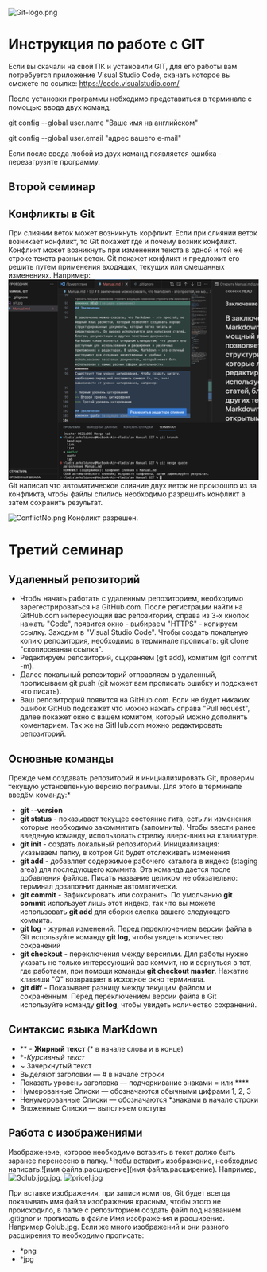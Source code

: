 ![Git-logo.png](Git-Logo.png)
# Инструкция по работе с GIT

Если вы скачали на свой ПК и установили GIT, для его работы вам потребуется приложение Visual Studio Code, скачать которое вы сможете по ссылке: https://code.visualstudio.com/

После установки программы небходимо представиться в терминале с помощью ввода двух команд:

git config --global user.name "Ваше имя на английском"

git config --global user.email "адрес вашего е-mail"

Если после ввода любой из двух команд появляется ошибка - перезагрузите программу.

## Второй семинар

## Конфликты в Git
При слиянии веток может возникнуть корфликт.
Если при слиянии веток возникает конфликт, то Git покажет где и почему возник конфликт. Конфликт может возникнуть при изменении текста в одной и той же строке текста разных веток. Git покажет конфликт и предложит его решить путем применения входящих, текущих или смешанных изменениях. Например: 
![Conflict.png](Conflict.png) Git написал что автоматическое слияние двух веток не произошло из за конфликта, чтобы файлы слились необходимо разрешить конфликт а затем сохранить результат.

![ConflictNo.png](ConflictNo.png)
Конфликт разрешен.

#  Третий семинар

## Удаленный репозиторий
+ Чтобы начать работать с удаленным репозиторием, необходимо зарегестрироваться на GitHub.com. После регистрации найти на GitHub.com интересующий вас репозиторий, справа из 3-х кнопок нажать "Code", появится окно - выбираем "HTTPS" - копируем ссылку. Заходим в "Visual Studio Code". Чтобы создать локальную копию репозитория, необходимо в терминале прописать: git clone "скопированая ссылка". 
+ Редактируем репозиторий, сщхраняем (git add), комитим (git commit -m).
+ Далее локальный репозиторий отправляем в удаленный, прописываем git push (git может вам прописать ошибку и подскажет что писать).
+ Ваш репозитрорий появится на GitHub.com. Если не будет никаких ошибок GitHub подскажет что можно нажать справа "Pull request", далее покажет окно с вашем комитом, который можно дополнить коментарием. 
   Так же на GitHub.com можно редактировать репозиторий.


## Основные команды
 Прежде чем создавать репозиторий и инициализировать Git, проверим текущую установленную
версию пограммы. Для этого в терминале введём команду:*
 * **git --version**
* **git ststus** - показывает текущее состояние гита, есть ли изменения которые необходимо закоммитить (запомнить). Чтобы ввести ранее введеную команду, использовать стрелку вверх-вниз на клавиатуре.
 * **git init** - создать локальный репозиторий. Инициализация: указываем папку, в котрой Git будет отслеживать изменения
* **git add** - добавляет содержимое рабочего каталога в индекс (staging area) для последующего коммита. Эта команда дается после добавления
файлов. Писать название целиком не обязательно: терминал дозаполнит данные автоматически.
* **git commit** - Зафиксировать или сохранить. По умолчанию **git commit** использует лишь этот индекс, так что вы можете использовать **git add** для сборки слепка вашего следующего коммита.
* **git log** - журнал изменений. Перед переключением версии файла в Git
используйте команду **git log**, чтобы увидеть количество сохранений
* **git checkout** - переключения между версиями. Для работы нужно указать не только интересующий вас коммит, но и вернуться в тот, где работаем, при помощи команды **git checkout master**. Нажатие клавиши "Q" возвращает в исходное окно терминала.
* **git diff** - Показывает разницу между текущим файлом и сохранённым.
Перед переключением версии файла в Git используйте команду **git log**, чтобы увидеть количество сохранений.
## Синтаксис языка MarKdown
 * ** - **Жирный текст** (* в начале слова и в конце)
 *  *-*Курсивный текст*
 * ~ Зачеркнутый текст
 * Выделяют заголовки — # в начале строки
* Показать уровень заголовка — подчеркивание знаками = или ****
* Нумерованные Списки — обозначаются обычными цифрами 1, 2, 3
*  Ненумерованные Списки — обозначаются *знаками в начале строки
* Вложенные Списки — выполняем отступы

## Работа с изображениями
Изображенеие, которое необходимо вставить в текст должо быть заранее перенесено в папку. Чтобы вставить изображение, необходимо написать:![имя файла.расширение](имя файла.расширение). Например, ![Golub.jpg.jpg](Golub.%20jpg.jpg).
![pricel.jpg](pricel.jpg)

При вставке изображения, при записи комитов, Git будет всегда показывать имя файла изображения красным, чтобы этого не происходило, в папке с репозиторием создать файл под названием .gitignor и прописать в файле Имя изображения и расширение. Например Golub.jpg. Если же много изображений и они разного расширения то необходимо прописать:
* *png
* *jpg 